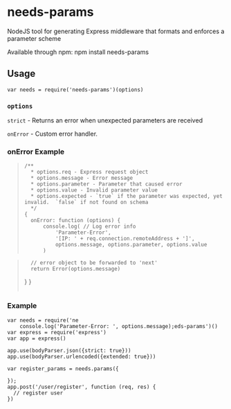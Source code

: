 # needs-params

NodeJS tool for generating Express middleware that formats and enforces a parameter scheme

Available through npm:
    npm install needs-params
    
## Usage
    var needs = require('needs-params')(options)
    
### `options`
`strict` 	- Returns an error when unexpected parameters are received

`onError`	- Custom error handler.

### onError Example
> ```
> /**
>   * options.req - Express request object
>   * options.message - Error message
>   * options.parameter - Parameter that caused error
>   * options.value - Invalid parameter value
>   * options.expected - `true` if the parameter was expected, yet invalid.  `false` if not found on schema
>   */
> {
>   onError: function (options) {
>       console.log( // Log error info
>           'Parameter-Error',
>           '[IP: ' + req.connection.remoteAddress + ']',
>           options.message, options.parameter, options.value
> 	    )

>	    // error object to be forwarded to 'next'
>       return Error(options.message)
>   }
> }
> ```




### Example
```
var needs = require('ne
	console.log('Parameter-Error: ', options.message);eds-params')()
var express = require('express')
var app = express()
    
app.use(bodyParser.json({strict: true}))
app.use(bodyParser.urlencoded({extended: true}))

var register_params = needs.params({
       
});
app.post('/user/register', function (req, res) {
  // register user
})
```